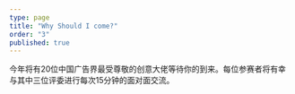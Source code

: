 ```yaml
---
type: page
title: "Why Should I come?"
order: "3"
published: true
---
```


今年将有20位中国广告界最受尊敬的创意大佬等待你的到来。每位参赛者将有幸与其中三位评委进行每次15分钟的面对面交流。
